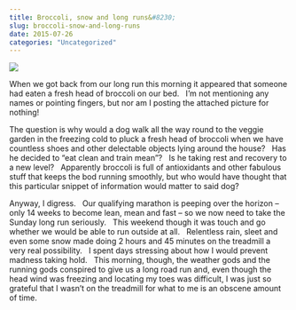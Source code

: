 ```yaml
---
title: Broccoli, snow and long runs&#8230;
slug: broccoli-snow-and-long-runs
date: 2015-07-26
categories: "Uncategorized"
---
```


<p><img src="http://res.cloudinary.com/dy6grlu8z/image/upload/v1558842051/jmtgvijqwibkpdaiilxg.jpg"/></p>
<p>When we got back from our long run this morning it appeared that someone had eaten a fresh head of broccoli on our bed.   I’m not mentioning any names or pointing fingers, but nor am I posting the attached picture for nothing!</p>
<p>The question is why would a dog walk all the way round to the veggie garden in the freezing cold to pluck a fresh head of broccoli when we have countless shoes and other delectable objects lying around the house?   Has he decided to “eat clean and train mean”?   Is he taking rest and recovery to a new level?   Apparently broccoli is full of antioxidants and other fabulous stuff that keeps the bod running smoothly, but who would have thought that this particular snippet of information would matter to said dog?</p>
<p>Anyway, I digress.   Our qualifying marathon is peeping over the horizon – only 14 weeks to become lean, mean and fast – so we now need to take the Sunday long run seriously.   This weekend though it was touch and go whether we would be able to run outside at all.   Relentless rain, sleet and even some snow made doing 2 hours and 45 minutes on the treadmill a very real possibility.   I spent days stressing about how I would prevent madness taking hold.   This morning, though, the weather gods and the running gods conspired to give us a long road run and, even though the head wind was freezing and locating my toes was difficult, I was just so grateful that I wasn’t on the treadmill for what to me is an obscene amount of time.</p>
<p> </p>







